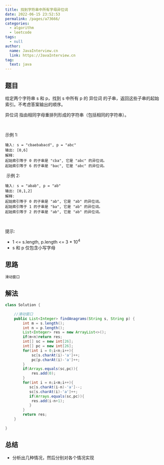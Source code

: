 ```yaml
---
title: 找到字符串中所有字母异位词
date: 2022-06-15 23:52:53
permalink: /pages/a73666/
categories: 
  - algorithm
  - leetcode
tags: 
  - null
author: 
  name: JavaInterview.cn
  link: https://JavaInterview.cn
tag: 
  text: java
---
```


## 题目
给定两个字符串 s 和 p，找到 s 中所有 p 的 异位词 的子串，返回这些子串的起始索引。不考虑答案输出的顺序。

异位词 指由相同字母重排列形成的字符串（包括相同的字符串）。

 

示例 1:

    输入: s = "cbaebabacd", p = "abc"
    输出: [0,6]
    解释:
    起始索引等于 0 的子串是 "cba", 它是 "abc" 的异位词。
    起始索引等于 6 的子串是 "bac", 它是 "abc" 的异位词。
 示例 2:

    输入: s = "abab", p = "ab"
    输出: [0,1,2]
    解释:
    起始索引等于 0 的子串是 "ab", 它是 "ab" 的异位词。
    起始索引等于 1 的子串是 "ba", 它是 "ab" 的异位词。
    起始索引等于 2 的子串是 "ab", 它是 "ab" 的异位词。
 

提示:

- 1 <= s.length, p.length <= 3 * 10<sup>4</sup>
- s 和 p 仅包含小写字母


## 思路

    滑动窗口

## 解法
```java
class Solution {
    
    //滑动窗口
    public List<Integer> findAnagrams(String s, String p) {
        int m = s.length();
        int n = p.length();
        List<Integer> res = new ArrayList<>();
        if(m<n)return res;
        int[] sc = new int[26];
        int[] pc = new int[26];
        for(int i = 0;i<n;i++){
            sc[s.charAt(i)-'a']++;
            pc[p.charAt(i)-'a']++;
        }
        if(Arrays.equals(sc,pc)){
            res.add(0);
        }
        for(int i = n;i<m;i++){
           sc[s.charAt(i-n)-'a']--;
           sc[s.charAt(i)-'a']++;
           if(Arrays.equals(sc,pc)){
            res.add(i-n+1);
           }
        }
        return res;
    }
    
}

```

## 总结

- 分析出几种情况，然后分别对各个情况实现 
